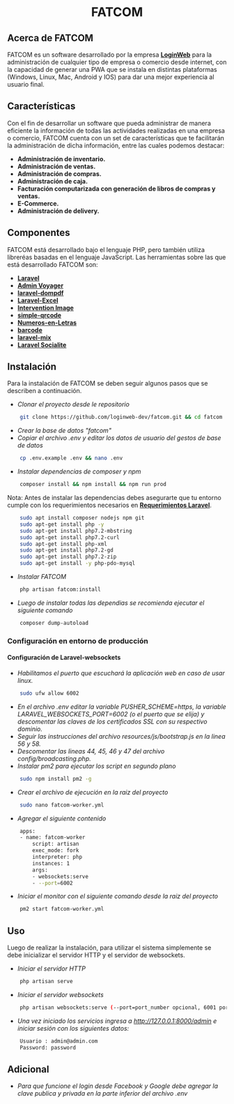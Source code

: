 <h1 align="center">FATCOM</h1>

## Acerca de FATCOM

FATCOM es un software desarrollado por la empresa **[LoginWeb](https://loginweb.net/)** para la administración de cualquier tipo de empresa o comercio desde internet, con la capacidad de generar una PWA que se instala en distintas plataformas (Windows, Linux, Mac, Android y IOS) para dar una mejor experiencia al usuario final.

## Características

Con el fin de desarrollar un software que pueda administrar de manera eficiente la información de todas las actividades realizadas en una empresa o comercio, FATCOM cuenta con un set de características que te facilitarán la administración de dicha información, entre las cuales podemos destacar:

- **Administración de inventario.**
- **Administración de ventas.**
- **Administración de compras.**
- **Administración de caja.**
- **Facturación computarizada con generación de libros de compras y ventas.**
- **E-Commerce.**
- **Administración de delivery.**


## Componentes

FATCOM está desarrollado bajo el lenguaje PHP, pero también utiliza libreréas basadas en el lenguaje JavaScript. Las herramientas sobre las que está desarrollado FATCOM son:

- **[Laravel](https://vehikl.com/)**
- **[Admin Voyager](https://tighten.co)**
- **[laravel-dompdf](https://github.com/barryvdh/laravel-dompdf)**
- **[Laravel-Excel](https://github.com/Maatwebsite/Laravel-Excel)**
- **[Intervention Image](http://image.intervention.io/)**
- **[simple-qrcode](https://github.com/SimpleSoftwareIO/simple-qrcode)**
- **[Numeros-en-Letras](https://github.com/villca/Numeros-en-Letras)**
- **[barcode](https://github.com/milon/barcode)**
- **[laravel-mix](https://laravel.com/docs/5.8/mix)**
- **[Laravel Socialite](https://laravel.com/docs/5.8/socialite)**


## Instalación

Para la instalación de FATCOM se deben seguir algunos pasos que se describen a continuación.

- *Clonar el proyecto desde le repositorio*
```bash
    git clone https://github.com/loginweb-dev/fatcom.git && cd fatcom
```
- *Crear la base de datos "fatcom"*
- *Copiar el archivo .env y editar los datos de usuario del gestos de base de datos*
```bash
    cp .env.example .env && nano .env
```
- *Instalar dependencias de composer y npm*
```bash
    composer install && npm install && npm run prod
```
Nota: Antes de instalar las dependencias debes asegurarte que tu entorno cumple con los requerimientos necesarios en **[Requerimientos Laravel](https://laravel.com/docs/7.x#server-requirements)**.
```bash
    sudo apt install composer nodejs npm git
    sudo apt-get install php -y
    sudo apt-get install php7.2-mbstring
    sudo apt-get install php7.2-curl
    sudo apt-get install php-xml
    sudo apt-get install php7.2-gd
    sudo apt-get install php7.2-zip
    sudo apt-get install -y php-pdo-mysql
```

- *Instalar FATCOM*
```bash
    php artisan fatcom:install
```
- *Luego de instalar todas las dependias se recomienda ejecutar el siguiente comando*
```bash
    composer dump-autoload
```

### Configuración en entorno de producción
#### Configuración de Laravel-websockets
- *Habilitamos el puerto que escuchará la aplicación web en caso de usar linux.*
```bash
    sudo ufw allow 6002
```
- *En el archivo .env editar la variable PUSHER_SCHEME=https, la variable LARAVEL_WEBSOCKETS_PORT=6002 (o el puerto que se elija) y descomentar las claves de los certificados SSL con su respectivo dominio.*
- *Seguir las instrucciones del archivo resources/js/bootstrap.js en la linea 56 y 58.*
- *Descomentar las lineas 44, 45, 46 y 47 del archivo config/broadcasting.php.*
- *Instalar pm2 para ejecutar los script en segundo plano*
```bash
    sudo npm install pm2 -g
```
- *Crear el archivo de ejecución en la raiz del proyecto*
```bash
    sudo nano fatcom-worker.yml
```
- *Agregar el siguiente contenido*
```bash
    apps:
    - name: fatcom-worker
        script: artisan
        exec_mode: fork
        interpreter: php
        instances: 1
        args:
        - websockets:serve
        - --port=6002
```
- *Iniciar el monitor con el siguiente comando desde la raiz del proyecto*
```bash
    pm2 start fatcom-worker.yml
```

## Uso

Luego de realizar la instalación, para utilizar el sistema simplemente se debe inicializar el servidor HTTP y el servidor de websockets.

- *Iniciar el servidor HTTP*
```bash
    php artisan serve
```
- *Iniciar el servidor websockets*
```bash
    php artisan websockets:serve (--port=port_number opcional, 6001 por defecto)
```
- *Una vez iniciado los servicios ingresa a http://127.0.0.1:8000/admin e iniciar sesión con los siguientes datos:*
```bash
    Usuario : admin@admin.com
    Password: password
```

## Adicional

- *Para que funcione el login desde Facebook y Google debe agregar la clave publica y privada en la parte inferior del archivo .env*